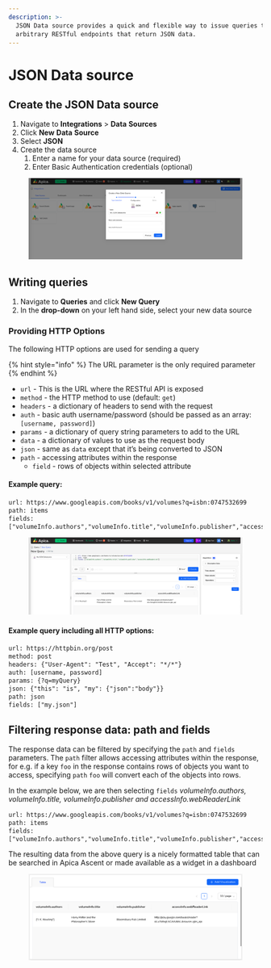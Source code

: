 ```yaml
---
description: >-
  JSON Data source provides a quick and flexible way to issue queries to
  arbitrary RESTful endpoints that return JSON data.
---
```


# JSON Data source

## Create the JSON Data source

1. Navigate to **Integrations** > **Data** **Sources**
2. Click **New** **Data** **Source**
3. Select **JSON**
4. Create the data source
   1. Enter a name for your data source (required)
   2. Enter Basic Authentication credentials (optional)

<figure><img src="../../.gitbook/assets/image.png" alt=""><figcaption></figcaption></figure>

## Writing queries

1. Navigate to **Queries** and click **New Query**
2. In the **drop-down** on your left hand side, select your new data source

### Providing HTTP Options

The following HTTP options are used for sending a query

{% hint style="info" %}
The URL parameter is the only required parameter
{% endhint %}

* `url` - This is the URL where the RESTful API is exposed
* `method` - the HTTP method to use (default: `get`)
* `headers` - a dictionary of headers to send with the request
* `auth` - basic auth username/password (should be passed as an array: `[username, password]`)
* `params` - a dictionary of query string parameters to add to the URL
* `data` - a dictionary of values to use as the request body
* `json` - same as `data` except that it’s being converted to JSON
* `path` - accessing attributes within the response
  * `field` - rows of objects within selected attribute

#### Example query:&#x20;

```
url: https://www.googleapis.com/books/v1/volumes?q=isbn:0747532699
path: items
fields: ["volumeInfo.authors","volumeInfo.title","volumeInfo.publisher","accessInfo.webReaderLink"]
```

<figure><img src="../../.gitbook/assets/image (1).png" alt=""><figcaption></figcaption></figure>

#### Example query including all HTTP options:

```
url: https://httpbin.org/post
method: post
headers: {"User-Agent": "Test", "Accept": "*/*"}
auth: [username, password]
params: {?q=myQuery}
json: {"this": "is", "my": {"json":"body"}}
path: json
fields: ["my.json"]
```

## Filtering response data: path and fields

The response data can be filtered by specifying the `path` and `fields` parameters. The `path` filter allows accessing attributes within the response, for e.g. if a key `foo` in the response contains rows of objects you want to access, specifying `path` `foo` will convert each of the objects into rows.

In the example below, we are then selecting `fields` _volumeInfo.authors, volumeInfo.title, volumeInfo.publisher and accessInfo.webReaderLink_

```
url: https://www.googleapis.com/books/v1/volumes?q=isbn:0747532699
path: items
fields: ["volumeInfo.authors","volumeInfo.title","volumeInfo.publisher","accessInfo.webReaderLink"]
```

The resulting data from the above query is a nicely formatted table that can be searched in Apica Ascent or made available as a widget in a dashboard

<figure><img src="../../.gitbook/assets/image (2).png" alt=""><figcaption></figcaption></figure>
